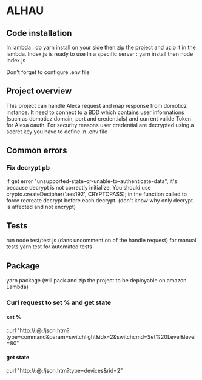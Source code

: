 # ALHAU

## Code installation
In lambda : do yarn install on your side then zip the project and uzip it in the lambda.
Index.js is ready to use
In a specific server : yarn install then node index.js

Don't forget to configure .env file

## Project overview
This project can handle Alexa request and map response from domoticz instance.
It need to connect to a BDD which contains user informations (such as domoticz domain, port and credentials) and current valide Token for Alexa oauth.
For security reasons user credential are decrypted using a secret key you have to define in .env file

## Common errors
### Fix decrypt pb
if get error "unsupported-state-or-unable-to-authenticate-data", it's because decrypt is not correctly initialize.
You should use crypto.createDecipher('aes192', CRYPTOPASS); in the function called to force recreate decrypt before each decrypt. 
(don't know why only decrypt is affected and not encrypt)

## Tests
run node test/test.js (dans uncomment on of the handle request) for manual tests
yarn test for automated tests

## Package
yarn package (will pack and zip the project to be deployable on amazon Lambda)

### Curl request to set % and get state
#### set %
curl "http://<login>:<PWD>@<host>:<port>/json.htm?type=command&param=switchlight&idx=2&switchcmd=Set%20Level&level=80"

#### get state
curl "http://<login>:<PWD>@<host>:<port>/json.htm?type=devices&rid=2"

